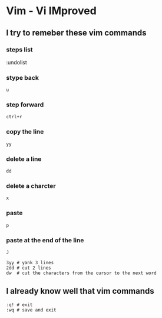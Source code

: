 Vim - Vi IMproved
=================

I try to remeber these vim commands
----------------------------

### steps list
:undolist

### stype back
`u`

### step forward
`ctrl+r`

### copy the line
`yy`

### delete a line
`dd`

### delete a charcter
`x`

### paste
`p`

### paste at the end of the line
`J`

```
3yy # yank 3 lines
2dd # cut 2 lines
dw  # cut the characters from the cursor to the next word
```

I already know well that vim commands
-------------------------------------
```
:q! # exit
:wq # save and exit
```
